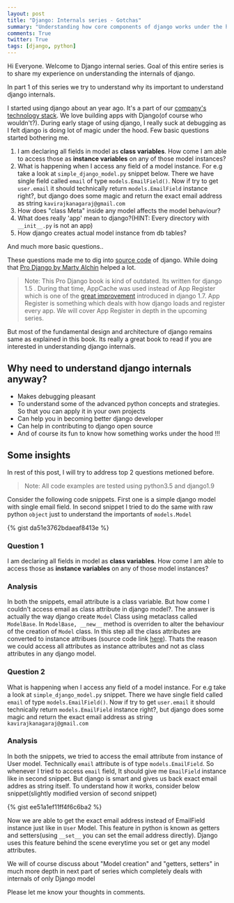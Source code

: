 ```yaml
---
layout: post
title: "Django: Internals series - Gotchas"
summary: "Understanding how core components of django works under the hood"
comments: True
twitter: True
tags: [django, python]
---
```

Hi Everyone. Welcome to Django internal series. Goal of this entire series is to share my experience on understanding the
internals of django.

In part 1 of this series we try to understand why its important to understand
django internals.

I started using django about an year ago. It's a part of our [company's
technology stack](https://medium.com/@launchyard/our-typical-technology-stack-b52371035e4b). We love building apps with Django(of course who wouldn't?). During early
stage of using django, I really suck at debugging as I felt django is
doing lot of magic under the hood. Few basic questions started bothering me.

1. I am declaring all fields in model as **class variables**. How come I am able to
access those as **instance variables** on any of those model instances?
2. What is happening when I access any field of a model instance. For e.g take
a look at ```simple_django_model.py``` snippet below. There we have single
field called ```email``` of type ```models.EmailField()```. Now if try to get
```user.email``` it should technically return ```models.EmailField``` instance right?, but django
does some magic and return the exact email address as string ```kavirajkanagaraj@gmail.com```
3. How does "class Meta" inside any model affects the model behaviour?
4. What does really 'app' mean to django?(HINT: Every directory with
   ```__init__.py``` is not an app)
5. How django creates actual model instance from db tables?

And much more basic questions..

<!--break-->

These questions made me to dig into [source code](https://github.com/django/django) of django. While doing that
[Pro Django by Marty Alchin](http://www.amazon.com/Pro-Django-Experts-Voice-Development/dp/1430258098) helped a lot.

>Note: This Pro Django book is kind of outdated. Its written for django
>1.5 . During that time, AppCache was used instead of App Register which is one of
>the [great improvement](https://docs.djangoproject.com/en/1.9/ref/applications/#application-registry)
>introduced in django 1.7. App Register is something which deals with how django
>loads and register every app. We will cover App Register in depth in the
>upcoming series.

But most of the fundamental design and architecture of django remains same as explained in this book. Its
really a great book to read if you are interested in understanding django internals.


## Why need to understand django internals anyway?
  * Makes debugging pleasant
  * To understand some of the advanced python concepts and strategies. So that
    you can apply it in your own projects
  * Can help you in becoming better django developer
  * Can help in contributing to django open source
  * And of course its fun to know how something works under the hood !!!

## Some insights
In rest of this post, I will try to address top 2 questions metioned before.

>Note: All code examples are tested using python3.5 and django1.9

Consider the following code snippets.
First one is a simple django model with single email field. In second snippet I
tried to do the same with raw python ```object``` just to understand the
importants of ```models.Model```

{% gist da51e3762bdaeaf8413e %}

### Question 1
I am declaring all fields in model as **class variables**. How come I am able to
access those as **instance variables** on any of those model instances?

### Analysis
In both the snippets, email attribute is a class variable. But how come I couldn't
access email as class attribute in django model?. The answer is actually the
way django create ```Model``` Class using metaclass called ```ModelBase```. In
```ModelBase, __new__``` method is overriden to alter the behaviour of the
creation of ```Model``` class. In this step all the class attributes are converted to instance attribues (source code link [here](https://github.com/django/django/blob/master/django/db/models/base.py#L157-L158)). Thats the reason we could access
all attributes as instance attributes and not as class attributes in any django model.


### Question 2
What is happening when I access any field of a model instance. For e.g take
a look at ```simple_django_model.py``` snippet. There we have single
field called ```email``` of type ```models.EmailField()```. Now if try to get
```user.email``` it should technically return ```models.EmailField``` instance right?, but django
does some magic and return the exact email address as string ```kavirajkanagaraj@gmail.com```

### Analysis
In both the snippets, we tried to access the email attribute from instance of
User model. Technically ```email``` attribute is of type ```models.EmailField```. So whenever I
tried to access ```email``` field, It should give me ```EmailField``` instance like
in second snippet. But django is smart and gives us back exact email addres as
string itself. To understand how it works, consider below snippet(slightly
modified version of second snippet)

{% gist ee51a1ef11ff4f6c6ba2 %}

Now we are able to get the exact email address instead of EmailField
instance just like in ```User``` Model. This feature in python is known as getters and setters(using
```__set__``` you can set the email address directly). Django uses this feature
behind the scene everytime you set or get any model attributes.

We will of course discuss about "Model creation" and "getters, setters" in much
more depth in next part of series which completely deals with internals of only
Django model

Please let me know your thoughts in comments.
